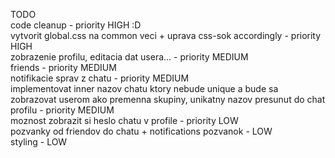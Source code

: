TODO <br>
code cleanup - priority HIGH :D <br>
vytvorit global.css na common veci + uprava css-sok accordingly - priority HIGH <br>
zobrazenie profilu, editacia dat usera... - priority MEDIUM <br>
friends - priority MEDIUM <br>
notifikacie sprav z chatu - priority MEDIUM <br>
implementovat inner nazov chatu ktory nebude unique a bude sa zobrazovat userom ako premenna skupiny, unikatny nazov presunut do chat profilu - priority MEDIUM<br>
moznost zobrazit si heslo chatu v profile - priority LOW <br>
pozvanky od friendov do chatu + notifications pozvanok - LOW <br>
styling - LOW <br>